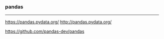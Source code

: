 ### pandas
---
https://pandas.pydata.org/
http://pandas.pydata.org/

https://github.com/pandas-dev/pandas

```
```

```
```

```
```


